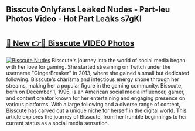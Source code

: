 ## Bisscute Onlyf𝚊ns Le𝚊ked N𝚞des - Part-leu Photos Video - Hot Part Le𝚊ks s7gKl

# <h2><a href="http://ab18605.deff.icu/?id=Bisscute">🔗 New 👉🔴 Bisscute VIDEO Photos</a></h2>

[![Bisscute N𝚞des](https://i.imgur.com/rIISA9y.gif)](http://ab18605.deff.icu/?id=Bisscute)
Bisscute's journey into the world of social media began with her love for gaming. She started streaming on Twitch under the username "GingerBreaker" in 2013, where she gained a small but dedicated following. Bisscute's charisma and infectious energy shone through her streams, making her a popular figure in the gaming community. Bisscute, born on December 1, 1995, is an American social media influencer, gamer, and content creator known for her entertaining and engaging presence on various platforms. With a large following and a diverse range of content, Bisscute has carved out a unique niche for herself in the digital world. This article explores the journey of Bisscute, from her humble beginnings to her current status as a social media sensation.
